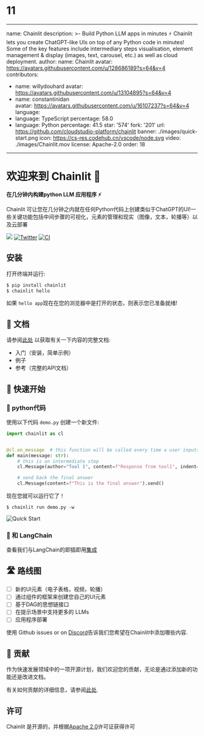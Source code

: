 # 11
---
name: Chainlit
description: >-
  Build Python LLM apps in minutes ⚡️
  Chainlit lets you create ChatGPT-like UIs on top of any Python code in minutes! Some of the key features include intermediary steps visualisation, element management & display (images, text, carousel, etc.) as well as cloud deployment.
author:
  name: Chainlit
  avatar: https://avatars.githubusercontent.com/u/128686189?s=64&v=4
contributors: 
  - name: willydouhard
    avatar: https://avatars.githubusercontent.com/u/13104895?s=64&v=4
  - name: constantinidan  
    avatar: https://avatars.githubusercontent.com/u/16107237?s=64&v=4
language:
  - language: TypeScript
    percentage: 58.0
  - language: Python
    percentage: 41.5
star: '574'
fork: '201'
url: https://github.com/cloudstudio-platform/chainlit
banner: ./images/quick-start.png
icon: https://cs-res.codehub.cn/vscode/node.svg
video: ./images/Chainlit.mov
license: Apache-2.0
order: 18
---

# 欢迎来到 Chainlit 👋

**在几分钟内构建python LLM 应用程序 ⚡️**

Chainlit 可让您在几分钟之内就在任何Python代码上创建类似于ChatGPT的UI!一些关键功能包括中间步骤的可视化，元素的管理和现实（图像，文本，轮播等）以及云部署

[![](https://dcbadge.vercel.app/api/server/ZThrUxbAYw?style=flat)](https://discord.gg/ZThrUxbAYw)
[![Twitter](https://img.shields.io/twitter/url/https/twitter.com/chainlit_io.svg?style=social&label=Follow%20%40chainlit_io)](https://twitter.com/chainlit_io)
[![CI](https://github.com/Chainlit/chainlit/actions/workflows/ci.yaml/badge.svg)](https://github.com/Chainlit/chainlit/actions/workflows/ci.yaml)

## 安装

打开终端并运行:

```bash
$ pip install chainlit
$ chainlit hello
```

如果 `hello app`现在在您的浏览器中是打开的状态，则表示您已准备就绪!

## 📖 文档

请参阅[此处](https://docs.chainlit.io) 以获取有关一下内容的完整文档:

- 入门（安装，简单示例）
- 例子
- 参考（完整的API文档）

## 🚀  快速开始

### 🐍 python代码

使用以下代码 `demo.py` 创建一个新文件:
```python
import chainlit as cl


@cl.on_message  # this function will be called every time a user inputs a message in the UI
def main(message: str):
    # this is an intermediate step
    cl.Message(author="Tool 1", content=f"Response from tool1", indent=1).send()

    # send back the final answer
    cl.Message(content=f"This is the final answer").send()
```

现在您就可以运行它了！
```
$ chainlit run demo.py -w
```

<img src="./images/quick-start.png" alt="Quick Start"></img>

### 🔗 和 LangChain

查看我们与LangChain的即插即用[集成](https://docs.chainlit.io/langchain)

## 🛣 路线图
- [ ] 新的UI元素（电子表格，视频，轮播）
- [ ] 通过组件的框架来创建您自己的UI元素
- [ ] 基于DAG的思想链接口
- [ ] 在提示场景中支持更多的 LLMs 
- [ ] 应用程序部署

使用 Github issues or on [Discord](https://discord.gg/ZThrUxbAYw)告诉我们您希望在Chainlit中添加哪些内容.

## 💁 贡献

作为快速发展领域中的一项开源计划，我们欢迎您的贡献，无论是通过添加新的功能还是改进文档。

有关如何贡献的详细信息，请参阅[此处](.github/CONTRIBUTING.md).

## 许可
Chainlit 是开源的，并根据[Apache 2.0](LICENSE)许可证获得许可
